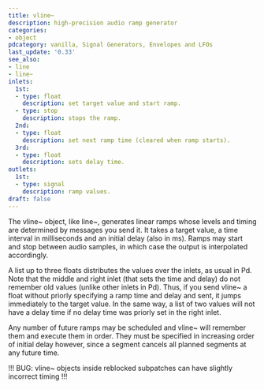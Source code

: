 ```yaml
---
title: vline~
description: high-precision audio ramp generator
categories:
- object
pdcategory: vanilla, Signal Generators, Envelopes and LFOs
last_update: '0.33'
see_also:
- line
- line~
inlets:
  1st:
  - type: float
    description: set target value and start ramp.
  - type: stop
    description: stops the ramp.
  2nd:
  - type: float
    description: set next ramp time (cleared when ramp starts).
  3rd:
  - type: float
    description: sets delay time.
outlets:
  1st:
  - type: signal
    description: ramp values.
draft: false
---
```

The vline~ object, like line~, generates linear ramps whose levels and timing are determined by messages you send it. It takes a target value, a time interval in milliseconds and an initial delay (also in ms). Ramps may start and stop between audio samples, in which case the output is interpolated accordingly.

A list up to three floats distributes the values over the inlets, as usual in Pd. Note that the middle and right inlet (that sets the time and delay) do not remember old values (unlike other inlets in Pd). Thus, if you send vline~ a float without priorly specifying a ramp time and delay and sent, it jumps immediately to the target value. In the same way, a list of two values will not have a delay time if no delay time was priorly set in the right inlet.

Any number of future ramps may be scheduled and vline~ will remember them and execute them in order. They must be specified in increasing order of initial delay however, since a segment cancels all planned segments at any future time.

!!! BUG: vline~ objects inside reblocked subpatches can have slightly incorrect timing !!!
